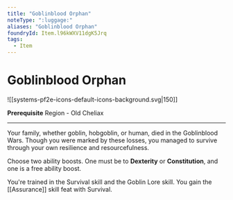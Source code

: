```yaml
---
title: "Goblinblood Orphan"
noteType: ":luggage:"
aliases: "Goblinblood Orphan"
foundryId: Item.l96kWXV11dgK5Jrq
tags:
  - Item
---
```


# Goblinblood Orphan
![[systems-pf2e-icons-default-icons-background.svg|150]]

**Prerequisite** Region - Old Cheliax

* * *

Your family, whether goblin, hobgoblin, or human, died in the Goblinblood Wars. Though you were marked by these losses, you managed to survive through your own resilience and resourcefulness.

Choose two ability boosts. One must be to **Dexterity** or **Constitution**, and one is a free ability boost.

You're trained in the Survival skill and the Goblin Lore skill. You gain the [[Assurance]] skill feat with Survival.
